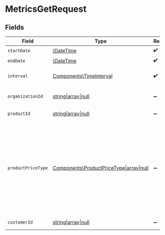 # MetricsGetRequest


## Fields

| Field                                                                                                                                                                             | Type                                                                                                                                                                              | Required                                                                                                                                                                          | Description                                                                                                                                                                       |
| --------------------------------------------------------------------------------------------------------------------------------------------------------------------------------- | --------------------------------------------------------------------------------------------------------------------------------------------------------------------------------- | --------------------------------------------------------------------------------------------------------------------------------------------------------------------------------- | --------------------------------------------------------------------------------------------------------------------------------------------------------------------------------- |
| `startDate`                                                                                                                                                                       | [\DateTime](https://www.php.net/manual/en/class.datetime.php)                                                                                                                     | :heavy_check_mark:                                                                                                                                                                | Start date.                                                                                                                                                                       |
| `endDate`                                                                                                                                                                         | [\DateTime](https://www.php.net/manual/en/class.datetime.php)                                                                                                                     | :heavy_check_mark:                                                                                                                                                                | End date.                                                                                                                                                                         |
| `interval`                                                                                                                                                                        | [Components\TimeInterval](../../Models/Components/TimeInterval.md)                                                                                                                | :heavy_check_mark:                                                                                                                                                                | Interval between two timestamps.                                                                                                                                                  |
| `organizationId`                                                                                                                                                                  | [string\|array\|null](../../Models/Operations/MetricsGetQueryParamOrganizationIDFilter.md)                                                                                        | :heavy_minus_sign:                                                                                                                                                                | Filter by organization ID.                                                                                                                                                        |
| `productId`                                                                                                                                                                       | [string\|array\|null](../../Models/Operations/MetricsGetQueryParamProductIDFilter.md)                                                                                             | :heavy_minus_sign:                                                                                                                                                                | Filter by product ID.                                                                                                                                                             |
| `productPriceType`                                                                                                                                                                | [Components\ProductPriceType\|array\|null](../../Models/Operations/QueryParamProductPriceTypeFilter.md)                                                                           | :heavy_minus_sign:                                                                                                                                                                | Filter by product price type. `recurring` will filter data corresponding to subscriptions creations or renewals. `one_time` will filter data corresponding to one-time purchases. |
| `customerId`                                                                                                                                                                      | [string\|array\|null](../../Models/Operations/MetricsGetQueryParamCustomerIDFilter.md)                                                                                            | :heavy_minus_sign:                                                                                                                                                                | Filter by customer ID.                                                                                                                                                            |